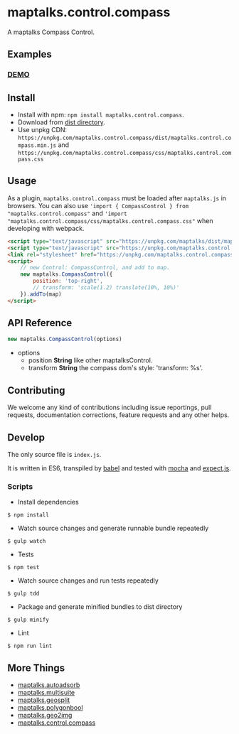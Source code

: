 # maptalks.control.compass

A maptalks Compass Control.

## Examples

### [DEMO](https://cxiaof.github.io/maptalks.control.compass/demo/index.html)

## Install

-   Install with npm: `npm install maptalks.control.compass`.
-   Download from [dist directory](https://github.com/cXiaof/maptalks.control.compass/tree/master/dist).
-   Use unpkg CDN: `https://unpkg.com/maptalks.control.compass/dist/maptalks.control.compass.min.js` and `https://unpkg.com/maptalks.control.compass/css/maptalks.control.compass.css`

## Usage

As a plugin, `maptalks.control.compass` must be loaded after `maptalks.js` in browsers. You can also use `'import { CompassControl } from "maptalks.control.compass"` and `'import "maptalks.control.compass/css/maptalks.control.compass.css"` when developing with webpack.

```html
<script type="text/javascript" src="https://unpkg.com/maptalks/dist/maptalks.min.js"></script>
<script type="text/javascript" src="https://unpkg.com/maptalks.control.compass/dist/maptalks.control.compass.min.js"></script>
<link rel="stylesheet" href="https://unpkg.com/maptalks.control.compass/css/maptalks.control.compass.css">
<script>
    // new Control: CompassControl, and add to map.
    new maptalks.CompassControl({
        position: 'top-right',
        // transform: 'scale(1.2) translate(10%, 10%)'
    }).addTo(map)
</script>
```

## API Reference

```javascript
new maptalks.CompassControl(options)
```

-   options
    -   position **String** like other maptalksControl.
    -   transform **String** the compass dom's style: 'transform: %s'.

## Contributing

We welcome any kind of contributions including issue reportings, pull requests, documentation corrections, feature requests and any other helps.

## Develop

The only source file is `index.js`.

It is written in ES6, transpiled by [babel](https://babeljs.io/) and tested with [mocha](https://mochajs.org) and [expect.js](https://github.com/Automattic/expect.js).

### Scripts

-   Install dependencies

```shell
$ npm install
```

-   Watch source changes and generate runnable bundle repeatedly

```shell
$ gulp watch
```

-   Tests

```shell
$ npm test
```

-   Watch source changes and run tests repeatedly

```shell
$ gulp tdd
```

-   Package and generate minified bundles to dist directory

```shell
$ gulp minify
```

-   Lint

```shell
$ npm run lint
```

## More Things

-   [maptalks.autoadsorb](https://github.com/cXiaof/maptalks.autoadsorb/issues)
-   [maptalks.multisuite](https://github.com/cXiaof/maptalks.multisuite/issues)
-   [maptalks.geosplit](https://github.com/cXiaof/maptalks.geosplit/issues)
-   [maptalks.polygonbool](https://github.com/cXiaof/maptalks.polygonbool/issues)
-   [maptalks.geo2img](https://github.com/cXiaof/maptalks.geo2img/issues)
-   [maptalks.control.compass](https://github.com/cXiaof/maptalks.control.compass/issues)
